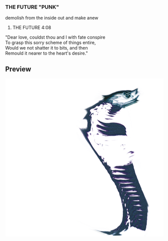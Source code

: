 ### THE FUTURE "PUNK"

demolish from the inside out and make anew

1. THE FUTURE 4:08

"Dear love, couldst thou and I with fate conspire
<br>
To grasp this sorry scheme of things entire,
<br>
Would we not shatter it to bits, and then
<br>
Remould it nearer to the heart's desire."


## Preview

![](https://raw.githubusercontent.com/SYNHMN/THE-FUTURE/main/preview/Preview-1.png)
